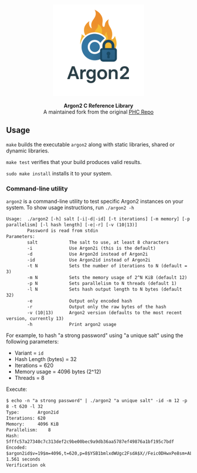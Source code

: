 <p align="center">
    <picture align="center">
        <source media="(prefers-color-scheme: dark)" srcset="https://raw.githubusercontent.com/jwsi/argon2/master/docs/static/logo.png">
        <source media="(prefers-color-scheme: light)" srcset="https://raw.githubusercontent.com/jwsi/argon2/master/docs/static/logo.png">
        <img alt="argon2" src="https://raw.githubusercontent.com/jwsi/argon2/master/docs/static/logo.png" height="250px">
    </picture>
</p>

<p align="center">
    <strong>Argon2 C Reference Library</strong><br>
    A maintained fork from the original <a href="https://github.com/P-H-C/phc-winner-argon2">PHC Repo</a>
</p>

## Usage

`make` builds the executable `argon2` along with static libraries, shared
or dynamic libraries. 

`make test` verifies that your build produces valid results. 

`sudo make install` installs it to your system.

### Command-line utility

`argon2` is a command-line utility to test specific Argon2 instances
on your system. To show usage instructions, run
`./argon2 -h`
```
Usage:  ./argon2 [-h] salt [-i|-d|-id] [-t iterations] [-m memory] [-p parallelism] [-l hash length] [-e|-r] [-v (10|13)]
        Password is read from stdin
Parameters:
        salt            The salt to use, at least 8 characters
        -i              Use Argon2i (this is the default)
        -d              Use Argon2d instead of Argon2i
        -id             Use Argon2id instead of Argon2i
        -t N            Sets the number of iterations to N (default = 3)
        -m N            Sets the memory usage of 2^N KiB (default 12)
        -p N            Sets parallelism to N threads (default 1)
        -l N            Sets hash output length to N bytes (default 32)
        -e              Output only encoded hash
        -r              Output only the raw bytes of the hash
        -v (10|13)      Argon2 version (defaults to the most recent version, currently 13)
        -h              Print argon2 usage
```

For example, to hash "a strong password" using "a unique salt" using the following parameters:

- Variant = `id`
- Hash Length (bytes) = 32
- Iterations = 620
- Memory usage = 4096 bytes (2^12)
- Threads = 8

Execute:
```
$ echo -n "a strong password" | ./argon2 "a unique salt" -id -m 12 -p 8 -t 620 -l 32
Type:       Argon2id
Iterations: 620
Memory:     4096 KiB
Parallelism:    8
Hash:       5fffc57a27340c7c313def2c9be00bec9a9db36aa5787ef49876a1bf195c7bdf
Encoded:    $argon2id$v=19$m=4096,t=620,p=8$YSB1bmlxdWUgc2FsdA$X//Feic0DHwxPe8sm+AL7Jqds2qleH70mHahvxlce98
1.561 seconds
Verification ok
```
